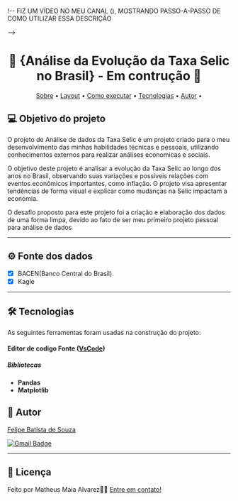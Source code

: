 !-- 
	FIZ UM VÍDEO NO MEU CANAL (), 
 	MOSTRANDO PASSO-A-PASSO DE COMO
  	UTILIZAR ESSA DESCRIÇÃO
 
-->

<!-- MODELO PROJETO EM ANDAMENTO -->
<h1 align="center"> 
	🚧 {Análise da Evolução da Taxa Selic no Brasil} - Em contrução 🚧
</h1>


<!-- MODELO MENU DE NAVEGAÇÃO -->
<p align="center">
 <a href="# Objetivo-do-projeto">Sobre</a> •
 <a href="#-Dashboard">Layout</a> • 
 <a href="# Fonte-dos-dados">Como executar</a> • 
 <a href="#-tecnologias">Tecnologias</a> • 
 <a href="#-autor">Autor</a> • 

</p>

<!-- ---------------------------------------------------------------------- -->

<!-- MODELO DESCRIÇÃO SOBRE O PROJETO: -->
## 💻 Objetivo do projeto

<!-- EXPLICA O MOTIVO DO PROJETO -->
O projeto de Análise de dados da Taxa Selic  é um projeto criado para o meu desenvolvimento das minhas habilidades técnicas e pessoais, utilizando conhecimentos externos para realizar análises economicas e sociais.

O objetivo deste projeto é analisar a evolução da Taxa Selic ao longo dos anos no Brasil, observando suas variações e possíveis relações com eventos econômicos importantes, como inflação. O projeto visa apresentar tendências de forma visual e explicar como mudanças na Selic impactam a economia.

O desafio proposto para este projeto foi a criação e elaboração dos dados de uma forma limpa, devido ao fato de ser meu primeiro projeto pessoal para análise de dados

<!-- LINHA DE DIVISÃO: -->
---

<!-- ---------------------------------------------------------------------- -->

<!-- MODELO FUNCIONALIDADES: -->
## ⚙️ Fonte dos dados

<!-- EXEMPLO DE FUNCIONALIDADES: -->
- [x] BACEN(Banco Central do Brasil).
- [x] Kagle

---

<!-- ---------------------------------------------------------------------- -->



<!-- MODELO DE TECNOLOGIAS -->
## 🛠 Tecnologias

As seguintes ferramentas foram usadas na construção do projeto:

#### **Editor de codigo Fonte** ([VsCode](https://code.visualstudio.com/))
##### **Bibliotecas**
-   **Pandas**
-   **Matplotlib**



<!-- ---------------------------------------------------------------------- -->

<!-- MODELO DE AUTOR-->
## 🦸 Autor

<a href="https://www.linkedin.com/in/fel1p3bat1sta?lipi=urn%3Ali%3Apage%3Ad_flagship3_profile_view_base_contact_details%3B1TOblaU6SFSV10oqBhAmnA%3D%3D-">
Felipe Batista de Souza</a>
 <br />
 
[![Gmail Badge](https://img.shields.io/badge/-batista.felipe343@gmail.com-c14438?style=flat-square&logo=Gmail&logoColor=white&link=mailto:batista.felipe343@gmail.com)](mailto:batista.felipe343@gmail.com)

---

<!-- ---------------------------------------------------------------------- -->

<!-- MODELO DE LICENÇA -->
## 📝 Licença

Feito por Matheus Maia Alvarez👋🏽 [Entre em contato!]([https://br.linkedin.com/in/matheus-maia-alvarez-](https://www.linkedin.com/in/fel1p3bat1sta?lipi=urn%3Ali%3Apage%3Ad_flagship3_profile_view_base_contact_details%3B1TOblaU6SFSV10oqBhAmnA%3D%3D))
